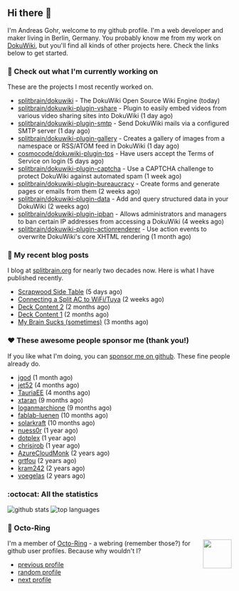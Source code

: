 ## Hi there :wave:

I'm Andreas Gohr, welcome to my github profile. I'm a web developer and maker living in Berlin, Germany. You probably know me from my work on [DokuWiki](https://github.com/splitbrain/dokuwiki), but you'll find all kinds of other projects here. Check the links below to get started.

### :hammer: Check out what I'm currently working on

These are the projects I most recently worked on.


- [splitbrain/dokuwiki](https://github.com/splitbrain/dokuwiki) - The DokuWiki Open Source Wiki Engine (today)
- [splitbrain/dokuwiki-plugin-vshare](https://github.com/splitbrain/dokuwiki-plugin-vshare) - Plugin to easily embed videos from various video sharing sites into DokuWiki (1 day ago)
- [splitbrain/dokuwiki-plugin-smtp](https://github.com/splitbrain/dokuwiki-plugin-smtp) - Send DokuWiki mails via a configured SMTP server (1 day ago)
- [splitbrain/dokuwiki-plugin-gallery](https://github.com/splitbrain/dokuwiki-plugin-gallery) - Creates a gallery of images from a namespace or RSS/ATOM feed in DokuWiki (1 day ago)
- [cosmocode/dokuwiki-plugin-tos](https://github.com/cosmocode/dokuwiki-plugin-tos) - Have users accept the Terms of Service on login (5 days ago)
- [splitbrain/dokuwiki-plugin-captcha](https://github.com/splitbrain/dokuwiki-plugin-captcha) - Use a CAPTCHA challenge to protect DokuWiki against automated spam (1 week ago)
- [splitbrain/dokuwiki-plugin-bureaucracy](https://github.com/splitbrain/dokuwiki-plugin-bureaucracy) - Create forms and generate pages or emails from them (2 weeks ago)
- [splitbrain/dokuwiki-plugin-data](https://github.com/splitbrain/dokuwiki-plugin-data) - Add and query structured data in your DokuWiki (2 weeks ago)
- [splitbrain/dokuwiki-plugin-ipban](https://github.com/splitbrain/dokuwiki-plugin-ipban) - Allows administrators and managers to ban certain IP addresses from accessing a DokuWiki (4 weeks ago)
- [splitbrain/dokuwiki-plugin-actionrenderer](https://github.com/splitbrain/dokuwiki-plugin-actionrenderer) - Use action events to overwrite DokuWiki&#39;s core XHTML rendering (1 month ago)

### :scroll: My recent blog posts

I blog at [splitbrain.org](https://www.splitbrain.org) for nearly two decades now. Here is what I have published recently.


- [Scrapwood Side Table](https://www.splitbrain.org/blog/2022-08/10-scrapwood_side_table) (5 days ago)
- [Connecting a Split AC to WiFi/Tuya](https://www.splitbrain.org/blog/2022-08/01_connecting_split_ac_to_wifi_tuya) (2 weeks ago)
- [Deck Content 2](https://www.splitbrain.org/blog/2022-05/25b_deck_content_2) (2 months ago)
- [Deck Content 1](https://www.splitbrain.org/blog/2022-05/25_deck_content_1) (2 months ago)
- [My Brain Sucks (sometimes)](https://www.splitbrain.org/blog/2022-05/14-my_brain_sucks_sometimes) (3 months ago)

### :hearts:️ These awesome people sponsor me (thank you!)

If you like what I'm doing, you can [sponsor me on github](https://github.com/sponsors/splitbrain). These fine people already do.


- [jgod](https://github.com/jgod) (1 month ago)
- [jet52](https://github.com/jet52) (4 months ago)
- [TauriaEE](https://github.com/TauriaEE) (4 months ago)
- [xtaran](https://github.com/xtaran) (9 months ago)
- [loganmarchione](https://github.com/loganmarchione) (9 months ago)
- [fablab-luenen](https://github.com/fablab-luenen) (10 months ago)
- [solarkraft](https://github.com/solarkraft) (10 months ago)
- [nuess0r](https://github.com/nuess0r) (1 year ago)
- [dotplex](https://github.com/dotplex) (1 year ago)
- [chrisjrob](https://github.com/chrisjrob) (1 year ago)
- [AzureCloudMonk](https://github.com/AzureCloudMonk) (2 years ago)
- [grtfou](https://github.com/grtfou) (2 years ago)
- [kram242](https://github.com/kram242) (2 years ago)
- [voegelas](https://github.com/voegelas) (2 years ago)

### :octocat: All the statistics

 ![github stats](https://github-readme-stats.vercel.app/api?username=splitbrain&show_icons=true&hide_title=true)
![top languages](https://github-readme-stats.vercel.app/api/top-langs/?username=splitbrain&layout=compact)


### :octopus: Octo-Ring

<img width="64" height="65" src="https://octo-ring.com/static/img/octo.png" align="right" alt="">

I'm a member of [Octo-Ring](https://octo-ring.com/) - a webring (remember those?) for github user profiles. Because why wouldn't I? 

* [previous profile](https://octo-ring.com/p/splitbrain/prev)
* [random profile](https://octo-ring.com/p/splitbrain/random)
* [next profile](https://octo-ring.com/p/splitbrain/next)


